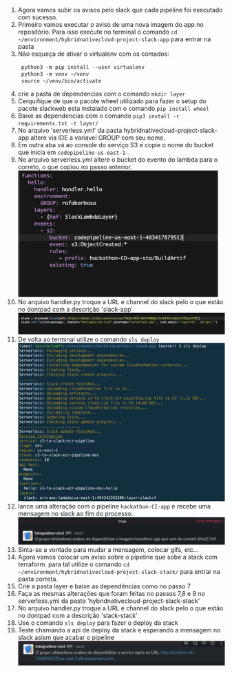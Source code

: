 1. Agora vamos subir os avisos pelo slack que cada pipeline foi executado com sucesso.
2. Primeiro vamos executar o aviso de uma nova imagem do app no repositório. Para isso execute no terminal o comando `cd ~/environment/hybridnativecloud-project-slack-app` para entrar na pasta
3. Não esqueça de ativar o virtualenv com os comados:
   ```
    python3 -m pip install --user virtualenv
    python3 -m venv ~/venv
    source ~/venv/bin/activate
   ```
4. crie a pasta de dependencias com o comando `mkdir layer`
5. Cerquifique de que o pacote wheel utilizado para fazer o setup do pacote slackweb esta instalado com o comando `pip install wheel`
6. Baixe as dependencias com o comando `pip3 install -r requirements.txt -t layer/`
7. No arquivo 'serverless.yml' da pasta hybridnativecloud-project-slack-app altere via IDE a variavel GROUP com seu nome.
8. Em outra aba vá ao console do serviço S3 e copie o nome do bucket que inicia em `codepipeline-us-east-1-`.
9. No arquivo serverless.yml altere o bucket do evento do lambda para o correto, o que copiou no passo anterior.
    ![](img/sls1.png)
10. No arquivo handler.py troque a URL e channel do slack pelo o que estão no dontpad com a descrição 'slack-app'
    ![](img/ide1.png)
11. De volta ao terminal utilize o comando `sls deploy`
    ![](img/sls2.png)
12. lance uma alteração com o pipeline `hackathon-CI-app` e recebe uma mensagem no slack ao fim do processo.
    ![](img/sck1.png)
13. Sinta-se a vontade para mudar a mensagem, colocar gifs, etc...
14. Agora vamos colocar um aviso sobre o pipeline que sobe a stack com terraform. para tal utilize o comando `cd ~/environment/hybridnativecloud-project-slack-stack/` para entrar na pasta correta.
15. Crie a pasta layer e baixe as dependências como no passo 7
16. Faça as mesmas alterações que foram feitas no passos 7,8 e 9 no serverless.yml da pasta 'hybridnativecloud-project-slack-stack' 
17. No arquivo handler.py troque a URL e channel do slack pelo o que estão no dontpad com a descrição 'slack-stack'
18. Use o comando `sls deploy` para fazer o deploy da stack
19. Teste chamando a api de deploy da stack e esperando a mensagem no slack asism que acabar o pipeline
    ![](img/sck2.png)
